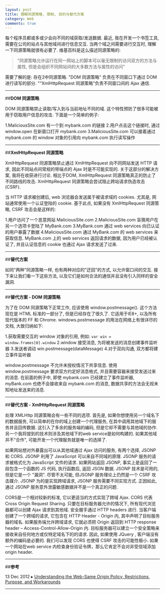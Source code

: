 ```yaml
---
layout: post
title: 理解同源策略, 限制, 目的与替代方案
category: Web
comments: true
---
```


每个程序员都或多或少会向不同的域获取/发送数据. 最近, 我在开发一个书签工具, 需要在公司的站点与其他域间进行信息交互. 当两个域之间需要进行交互时, 理解一下同源策略就很有必要了. 维基百科是这么描述同源策略的:
> "同源策略允许运行在同一网站上的脚本可以毫无限制的访问双方的方法与属性, 但是会组织不同网站间的大多数方法与属性的访问"

需要了解的是: 存在2中同源策略. "DOM 同源策略" 负责在不同窗口下通过 DOM  进行读写的部分. "“XmlHttpRequest 同源策略"负责不同窗口间的 Ajax 通信.



------

##**DOM 同源策略**

DOM 同源策略禁止读取/写入到与当前地址不同的域. 这个特性预防了很多可能被用于窃取用户信息的攻击. 下面是一个简单的例子:

1.MaliciousSite.com 有一个到 mybank.com 的链接
2.用户点击这个链接时, 通过 window.open 在新窗口打开 mybank.com
3.MaliciousSite.com 可以接着通过 mybank.com 的 window 对象的引用向 mybank.com 执行读写操作

------

##**XmlHttpRequest 同源策略**

XmlHttpRequest 同源策略禁止通过 XmlHttpRequest 向不同网站发送 HTTP 请求, 因此不同站点间常规的带端点的 Ajax 时是不可能实现的. 关于这部分的解决方案, 我将在收获进行讨论. 相比于DOM, XmlHttpRequest 同源策略真正的防止了不同路线的攻击. XmlHttpRequest 同源策略会尝试阻止跨站请求伪造攻击 (CSRF).

当 HTTP 请求被创建后, web 浏览器会发送属于被请求域的 cookies. 尤其是, 网站通常使用一个认证登陆的 cookie. 基于此点, 如果没有 XmlHttpRequest 同源策略, CSRF 攻击会是这样的:

1.用户访问了一个恶意网站 MaliciousSite.com
2.MaliciousSite.com 盲猜用户在另一个选项卡登陆了 MyBank.com
3.MyBank.com 通过 web services 向已认证的用户暴露了数据
4.MaliciousSite.com 通过 MyBank.com 的 web services 来获取信息. MyBank.com 上的 web services 返回请求的数据, 因为用户已经被认证了, 并且认证信息的 cookie 也通过 Ajax 请求发送了过来.

------

##**替代方案**

如同"两种"同源策略一样, 也有两种对应的"迂回"的方式, 以允许窗口间的交互. 接下来让我们看一下这些方法, 以及它们是如何合法的通信并且没有引入同样的安全漏洞.

------

##**替代方案 - DOM 同源策略**

为了在 DOM 同源策略下正常工作, 应该使用 window.postmessage(). 这个方法现在是 HTML 标准的一部分了, 但是已经存在了很久了. 它适用于IE8+, 以及所有现代版本的 FF 和 Chrome. windows.postmessage 的用法在网络上有很详尽的文档, 大致归纳如下:

1.获取需要交互的 window 对象的引用, 例如: `var win = window.frames[0].window`
2.window 接受消息, 为将被发送的消息创建事件监听器
3.发送者调动 win.postmessage(dataMessage)
4.对于双向沟通, 双方都将建立事件监听器

window.postmessage 不允许未授权情况下共享信息. 使用 window.postmessage 要求双方约定好消息格式, 并且需要容器来接受发送过来的消息. 在前面的例子中, 即使 mybank.com 已经建立了事件监听器, myBank.com 也绝不会接收来自 mybank.com 的消息, 数据共享的方法会无视未知地址发送来的消息.

------

##**替代方案 - XmlHttpRequest 同源策略**

处理 XMLHttp 同源策略会有一些不同的选项. 首先是, 如果你想使用另一个域名下的数据服务, 可以简单的在你的域上创建一个代理服务, 在其中调用其他域下的服务并且回传数据. 这引入了多余的服务端的编码, 但是它却不需要与其他域的协作. 另一个我将提到的技术则涉及其他域下的web service是如何构建的. 如果其他域并不"合作", 可能开发一个代理服务就是唯一的选择了.

如果网站想对外暴露出可以从其他域通过 Ajax 访问的服务, 有两个选择, JSONP 和 CORS. JSONP 利用了 JavaScript 可以来自不同域的原理. JSONP 服务的请求被格式化为 JavaScript 文件的请求. 如果网站返回 JSONP, 事实上是返回了一段包含一个函数的 JS 代码, 执行函数后, 返回 JSON 数据. JSONP 技术是可用的, 但是它是一个 "漏洞". 尽管不太可能, 但JSONP 服务理论上仍然是一个 CSRF 攻击媒介. JSONP 为的是实现跨域请求, JSONP 服务需要不同实现方式. 正因如此, 通过 JSONP 服务意外泄露敏感数据并不是一个真正的问题.

CORS是一个相对较新的标准, 它以更适当的方式实现了跨域 Ajax. CORS 代表 Cross Origin Request Sharing. 只要在目标服务器允许的情况下, 所有现代浏览器都可以创建 Ajax 请求到其他域. 安全握手通过 HTTP headers 进行. 当客户端创建了一个跨域的请求, 它包含在 HTTP Header - Origin 内, 其中声明了目标服务器的域名. 如果服务端允许跨域请求, 它就必须把 Origin 返回到 HTTP response header – Access-Control-Allow-Origin 内. 目标服务器可以建立一个安全策略来接收来自任何地方或仅特定域名下的的请求. 因此, 如果使用 JQuery , 客户端没有额外的编码是必要的.
我们可以发现 CORS 也使得 CSRF 攻击的可能性极小. 如果一个网站在web service 内检查身份验证令牌，那么它肯定不会对非受信域添加 origin header.

------

##**参考**

13 Dec 2012 ▸ [Understanding the Web-Same Origin Policy, Restrictions, Purpose, and Workarounds](http://blog.logicboost.com/2012/12/13/understanding-the-web-same-origin-policy-restrictions-purpose-and-workarounds/)


------